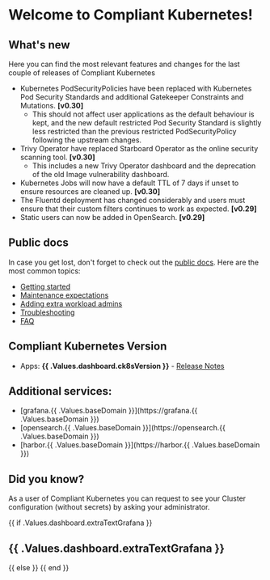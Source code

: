 # Welcome to Compliant Kubernetes!

## What's new

Here you can find the most relevant features and changes for the last couple of releases of Compliant Kubernetes

- Kubernetes PodSecurityPolicies have been replaced with Kubernetes Pod Security Standards and additional Gatekeeper Constraints and Mutations. **[v0.30]**
  - This should not affect user applications as the default behaviour is kept, and the new default restricted Pod Security Standard is slightly less restricted than the previous restricted PodSecurityPolicy following the upstream changes.
- Trivy Operator have replaced Starboard Operator as the online security scanning tool. **[v0.30]**
  - This includes a new Trivy Operator dashboard and the deprecation of the old Image vulnerability dashboard.
- Kubernetes Jobs will now have a default TTL of 7 days if unset to ensure resources are cleaned up. **[v0.30]**
- The Fluentd deployment has changed considerably and users must ensure that their custom filters continues to work as expected. **[v0.29]**
- Static users can now be added in OpenSearch. **[v0.29]**

## Public docs

In case you get lost, don't forget to check out the [public docs](https://elastisys.io/compliantkubernetes/). Here are the most common topics:

- [Getting started](https://elastisys.io/compliantkubernetes/user-guide/prepare/)
- [Maintenance expectations](https://elastisys.io/compliantkubernetes/user-guide/maintenance/)
- [Adding extra workload admins](https://elastisys.io/compliantkubernetes/user-guide/delegation/#kubernetes-api)
- [Troubleshooting](https://elastisys.io/compliantkubernetes/user-guide/troubleshooting/)
- [FAQ](https://elastisys.io/compliantkubernetes/user-guide/faq/)

## Compliant Kubernetes Version

- Apps: **{{ .Values.dashboard.ck8sVersion }}** - [Release Notes](https://elastisys.io/compliantkubernetes/release-notes/)

## Additional services:

- [grafana.{{ .Values.baseDomain }}](https://grafana.{{ .Values.baseDomain }})
- [opensearch.{{ .Values.baseDomain }}](https://opensearch.{{ .Values.baseDomain }})
- [harbor.{{ .Values.baseDomain }}](https://harbor.{{ .Values.baseDomain }})

## Did you know?

As a user of Compliant Kubernetes you can request to see your Cluster configuration (without secrets) by asking your administrator.

{{ if .Values.dashboard.extraTextGrafana }}
## {{ .Values.dashboard.extraTextGrafana }}
{{ else }}
{{ end }}

[//]: # (If you update this file, remember to also edit compliantkubernetes-apps/helmfile/charts/opensearch/configurer/files/dashboards-resources/welcome.md)
